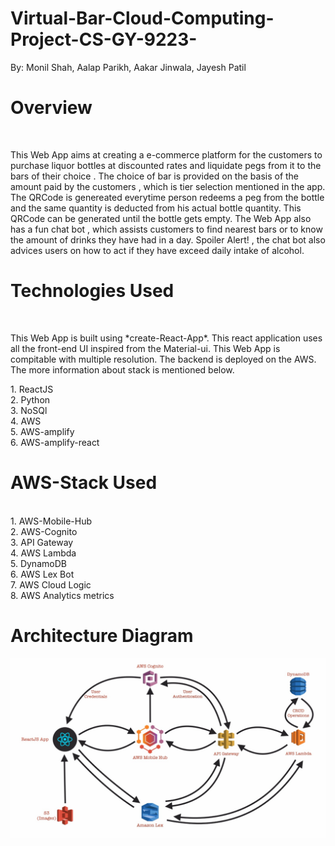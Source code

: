 # Virtual-Bar-Cloud-Computing-Project-CS-GY-9223-
By:
Monil Shah, 
Aalap Parikh, 
Aakar Jinwala, 
Jayesh Patil
<br/>

# Overview
<br/>
<p>This Web App aims at creating a e-commerce platform for the customers to purchase liquor bottles at discounted rates and liquidate pegs from it to the bars of their choice . The choice of bar is provided on the basis of the amount paid by the customers , which is tier selection mentioned in the app. The QRCode is genereated everytime person redeems a peg from the bottle and the same quantity is deducted from his actual bottle quantity. This QRCode can be generated until the bottle gets empty. The Web App also has a fun chat bot , which assists customers to find nearest bars or to know the amount of drinks they have had in a day. Spoiler Alert! , the chat bot also advices users on how to act if they have exceed daily intake of alcohol.</p>

# Technologies Used
<br/>
<p> This Web App is built using *create-React-App*. This react application uses all the front-end UI inspired from the Material-ui. This Web App is compitable with multiple resolution. The backend is deployed on the AWS. The more information about stack is mentioned below.</p>
1. ReactJS<br/>
         2. Python<br/>
         3. NoSQl<br/>
         4. AWS<br/>
         5. AWS-amplify<br/>
         6. AWS-amplify-react<br/>

# AWS-Stack Used
<br/>
1. AWS-Mobile-Hub<br/>
         2. AWS-Cognito<br/>
         3. API Gateway<br/>
         4. AWS Lambda<br/>
         5. DynamoDB<br/>
         6. AWS Lex Bot<br/>
         7. AWS Cloud Logic <br/>
         8. AWS Analytics metrics<br/>

# Architecture Diagram       
![Alt text](/ArchitectureDiagram.jpeg?raw=true "AWS Architecture")

